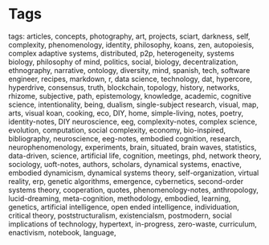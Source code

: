 # Tags 
 
 tags: articles, concepts, photography, art, projects, sciart, darkness, self, complexity, phenomenology, identity, philosophy, koans, zen, autopoiesis, complex adaptive systems, distributed, p2p, heterogeneity, systems biology, philosophy of mind, politics, social, biology, decentralization, ethnography, narrative, ontology, diversity, mind, spanish, tech, software engineer, recipes, markdown, r, data science, technology, dat, hypercore, hyperdrive, consensus, truth, blockchain, topology, history, networks, rhizome, subjective, path, epistemology, knowledge, academic, cognitive science, intentionality, being, dualism, single-subject research, visual, map, arts, visual koan, cooking, eco, DIY, home, simple-living, notes, poetry, identity-notes, DIY neuroscience, eeg, complexity-notes, complex science, evolution, computation, social complexity, economy, bio-inspired, bibliography, neuroscience, eeg-notes, embodied cognition, research, neurophenomenology, experiments, brain, situated, brain waves, statistics, data-driven, science, artificial life, cognition, meetings, phd, network theory, sociology, uoft-notes, authors, scholars, dynamical systems, enactive, embodied dynamicism, dynamical systems theory, self-organization, virtual reality, erp, genetic algorithms, emergence, cybernetics, second-order systems theory, cooperation, quotes, phenomenology-notes, anthropology, lucid-dreaming, meta-cognition, methodology, embodied, learning, genetics, artificial intelligence, open ended intelligence, individuation, critical theory, poststructuralism, existencialsm, postmodern, social implications of technology, hypertext, in-progress, zero-waste, curriculum, enactivism, notebook, language, 